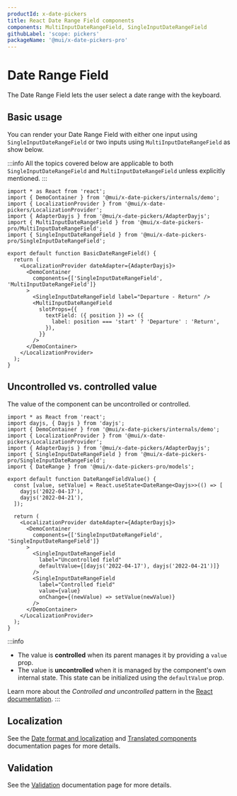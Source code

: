 ```yaml
---
productId: x-date-pickers
title: React Date Range Field components
components: MultiInputDateRangeField, SingleInputDateRangeField
githubLabel: 'scope: pickers'
packageName: '@mui/x-date-pickers-pro'
---
```


# Date Range Field [<span class="plan-pro"></span>](/x/introduction/licensing/#pro-plan 'Pro plan')

The Date Range Field lets the user select a date range with the keyboard.

## Basic usage

You can render your Date Range Field with either one input using `SingleInputDateRangeField`
or two inputs using `MultiInputDateRangeField` as show below.

:::info
All the topics covered below are applicable to both `SingleInputDateRangeField` and `MultiInputDateRangeField` unless explicitly mentioned.
:::

```tsx
import * as React from 'react';
import { DemoContainer } from '@mui/x-date-pickers/internals/demo';
import { LocalizationProvider } from '@mui/x-date-pickers/LocalizationProvider';
import { AdapterDayjs } from '@mui/x-date-pickers/AdapterDayjs';
import { MultiInputDateRangeField } from '@mui/x-date-pickers-pro/MultiInputDateRangeField';
import { SingleInputDateRangeField } from '@mui/x-date-pickers-pro/SingleInputDateRangeField';

export default function BasicDateRangeField() {
  return (
    <LocalizationProvider dateAdapter={AdapterDayjs}>
      <DemoContainer
        components={['SingleInputDateRangeField', 'MultiInputDateRangeField']}
      >
        <SingleInputDateRangeField label="Departure - Return" />
        <MultiInputDateRangeField
          slotProps={{
            textField: ({ position }) => ({
              label: position === 'start' ? 'Departure' : 'Return',
            }),
          }}
        />
      </DemoContainer>
    </LocalizationProvider>
  );
}

```

## Uncontrolled vs. controlled value

The value of the component can be uncontrolled or controlled.

```tsx
import * as React from 'react';
import dayjs, { Dayjs } from 'dayjs';
import { DemoContainer } from '@mui/x-date-pickers/internals/demo';
import { LocalizationProvider } from '@mui/x-date-pickers/LocalizationProvider';
import { AdapterDayjs } from '@mui/x-date-pickers/AdapterDayjs';
import { SingleInputDateRangeField } from '@mui/x-date-pickers-pro/SingleInputDateRangeField';
import { DateRange } from '@mui/x-date-pickers-pro/models';

export default function DateRangeFieldValue() {
  const [value, setValue] = React.useState<DateRange<Dayjs>>(() => [
    dayjs('2022-04-17'),
    dayjs('2022-04-21'),
  ]);

  return (
    <LocalizationProvider dateAdapter={AdapterDayjs}>
      <DemoContainer
        components={['SingleInputDateRangeField', 'SingleInputDateRangeField']}
      >
        <SingleInputDateRangeField
          label="Uncontrolled field"
          defaultValue={[dayjs('2022-04-17'), dayjs('2022-04-21')]}
        />
        <SingleInputDateRangeField
          label="Controlled field"
          value={value}
          onChange={(newValue) => setValue(newValue)}
        />
      </DemoContainer>
    </LocalizationProvider>
  );
}

```

:::info

- The value is **controlled** when its parent manages it by providing a `value` prop.
- The value is **uncontrolled** when it is managed by the component's own internal state. This state can be initialized using the `defaultValue` prop.

Learn more about the _Controlled and uncontrolled_ pattern in the [React documentation](https://react.dev/learn/sharing-state-between-components#controlled-and-uncontrolled-components).
:::

## Localization

See the [Date format and localization](/x/react-date-pickers/adapters-locale/) and [Translated components](/x/react-date-pickers/localization/) documentation pages for more details.

## Validation

See the [Validation](/x/react-date-pickers/validation/) documentation page for more details.
